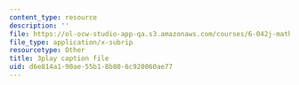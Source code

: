 ```yaml
---
content_type: resource
description: ''
file: https://ol-ocw-studio-app-qa.s3.amazonaws.com/courses/6-042j-mathematics-for-computer-science-fall-2010/d6e814a190ae55b18b806c920060ae77_XX7ePR21Ook.vtt
file_type: application/x-subrip
resourcetype: Other
title: 3play caption file
uid: d6e814a1-90ae-55b1-8b80-6c920060ae77
---
```

